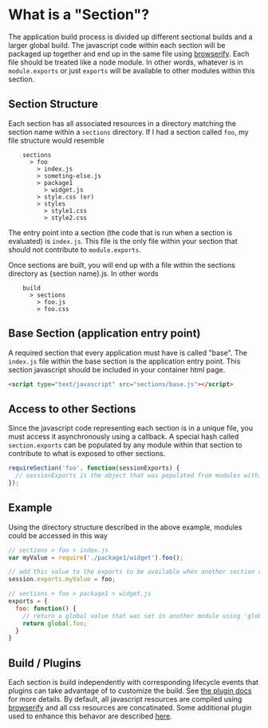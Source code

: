 What is a "Section"?
===================
The application build process is divided up different sectional builds and a larger global build.  The javascript code within each section will be packaged up together and end up in the same file using [browserify](http://browserify.org/).  Each file should be treated like a node module.  In other words, whatever is in `module.exports` or just `exports` will be available to other modules within this section.

Section Structure
----------
Each section has all associated resources in a directory matching the section name within a `sections` directory.  If I had a section called `foo`, my file structure would resemble
```
    sections
      > foo
        > index.js
        > someting-else.js
        > package1
          > widget.js
        > style.css (or)
        > styles
          > style1.css
          > style2.css

```
The entry point into a section (the code that is run when a section is evaluated) is `index.js`.  This file is the only file within your section that should not contribute to `module.exports`.

Once sections are built, you will end up with a file within the sections directory as {section name}.js.  In other words
```
    build
      > sections
        > foo.js
        > foo.css
```

Base Section (application entry point)
----------
A required section that every application must have is called "base".  The `index.js` file within the base section is the application entry point.  This section javascript should be included in your container html page.
```html
<script type="text/javascript" src="sections/base.js"></script>
```

Access to other Sections
----------
Since the javascript code representing each section is in a unique file, you must access it asynchronously using a callback.  A special hash called ```section.exports``` can be populated by any module within that section to contribute to what is exposed to other sections.
```javascript
requireSection('foo', function(sessionExports) {
  // sessionExports is the object that was populated from modules within the foo section
});
```

Example
----------
Using the directory structure described in the above example, modules could be accessed in this way
```javascript
// sections > foo > index.js
var myValue = require('./package1/widget').foo();

// add this value to the exports to be available when another section requires this section
session.exports.myValue = foo;

// sections > foo > package1 > widget.js
exports = {
  foo: function() {
    // return a global value that was set in another module using 'global'
    return global.foo;
  }
}
```

Build / Plugins
----------
Each section is build independently with corresponding lifecycle events that plugins can take advantage of to customize the build.  See [the plugin docs](./plugin-api.md) for more details.  By default, all javascript resources are compiled using [browserify](http://browserify.org/) and all css resources are concatinated.  Some additional plugin used to enhance this behavor are described [here](./plugins).